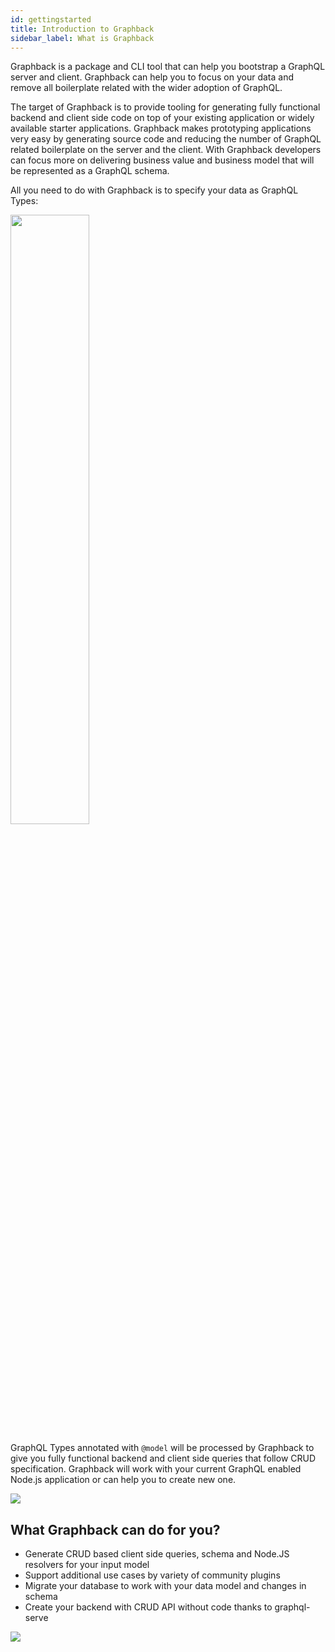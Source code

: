 ```yaml
---
id: gettingstarted
title: Introduction to Graphback
sidebar_label: What is Graphback
---
```


Graphback is a package and CLI tool that can help you bootstrap a GraphQL server and client.
Graphback can help you to focus on your data and remove all boilerplate related with the wider adoption of GraphQL.

The target of Graphback is to provide tooling for generating fully functional backend and client side code on top of your existing application or widely available starter applications. Graphback makes prototyping applications very easy by generating source code and reducing the number of GraphQL related boilerplate on the server and the client. With Graphback developers can focus more on delivering business value and business model that will be represented as a GraphQL schema. 

All you need to do with Graphback is to specify your data as GraphQL Types:

<img src="/img/d1.png" width="50%" height="50%"></img>


GraphQL Types annotated with `@model` will be processed by Graphback to give you fully functional backend and client side 
queries that follow CRUD specification. 
Graphback will work with your current GraphQL enabled Node.js application or can help you to create new one.

![](/img/diagramsmall.png)

## What Graphback can do for you?

- Generate CRUD based client side queries, schema and Node.JS resolvers for your input model
- Support additional use cases by variety of community plugins
- Migrate your database to work with your data model and changes in schema
- Create your backend with CRUD API without code thanks to graphql-serve

![](/img/sourcecode.png)

